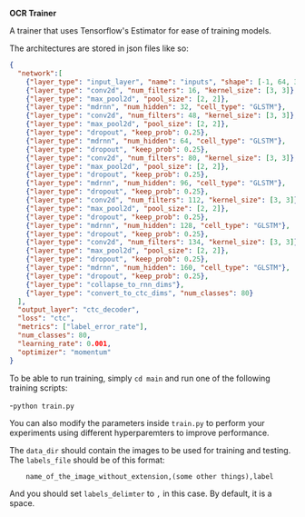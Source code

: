 **OCR Trainer**

A trainer that uses Tensorflow's Estimator for ease of training models.

The architectures are stored in json files like so:

```json
{
  "network":[
    {"layer_type": "input_layer", "name": "inputs", "shape": [-1, 64, 3200, 1]},
    {"layer_type": "conv2d", "num_filters": 16, "kernel_size": [3, 3]},
    {"layer_type": "max_pool2d", "pool_size": [2, 2]},
    {"layer_type": "mdrnn", "num_hidden": 32, "cell_type": "GLSTM"},
    {"layer_type": "conv2d", "num_filters": 48, "kernel_size": [3, 3]},
    {"layer_type": "max_pool2d", "pool_size": [2, 2]},
    {"layer_type": "dropout", "keep_prob": 0.25},
    {"layer_type": "mdrnn", "num_hidden": 64, "cell_type": "GLSTM"},
    {"layer_type": "dropout", "keep_prob": 0.25},
    {"layer_type": "conv2d", "num_filters": 80, "kernel_size": [3, 3]},
    {"layer_type": "max_pool2d", "pool_size": [2, 2]},
    {"layer_type": "dropout", "keep_prob": 0.25},
    {"layer_type": "mdrnn", "num_hidden": 96, "cell_type": "GLSTM"},
    {"layer_type": "dropout", "keep_prob": 0.25},
    {"layer_type": "conv2d", "num_filters": 112, "kernel_size": [3, 3]},
    {"layer_type": "max_pool2d", "pool_size": [2, 2]},
    {"layer_type": "dropout", "keep_prob": 0.25},
    {"layer_type": "mdrnn", "num_hidden": 128, "cell_type": "GLSTM"},
    {"layer_type": "dropout", "keep_prob": 0.25},
    {"layer_type": "conv2d", "num_filters": 134, "kernel_size": [3, 3]},
    {"layer_type": "max_pool2d", "pool_size": [2, 2]},
    {"layer_type": "dropout", "keep_prob": 0.25},
    {"layer_type": "mdrnn", "num_hidden": 160, "cell_type": "GLSTM"},
    {"layer_type": "dropout", "keep_prob": 0.25},
    {"layer_type": "collapse_to_rnn_dims"},
    {"layer_type": "convert_to_ctc_dims", "num_classes": 80}
  ],
  "output_layer": "ctc_decoder",
  "loss": "ctc",
  "metrics": ["label_error_rate"],
  "num_classes": 80,
  "learning_rate": 0.001,
  "optimizer": "momentum"
}
```

To be able to run training, simply `cd main` and run one of the following training scripts:

-`python train.py`

You can also modify the parameters inside `train.py` to perform your experiments
using different hyperparemters to improve performance.

The `data_dir` should contain the images to be used for training and testing.
The `labels_file` should be of this format:

```
    name_of_the_image_without_extension,(some other things),label 
```

And you should set `labels_delimter` to `,` in this case. By default, it is a space.